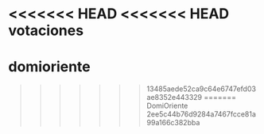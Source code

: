 <<<<<<< HEAD
<<<<<<< HEAD
votaciones
=======
# domioriente
>>>>>>> 13485aede52ca9c64e6747efd03ae8352e443329
=======
DomiOriente
>>>>>>> 2ee5c44b76d9284a7467fcce81a99a166c382bba
